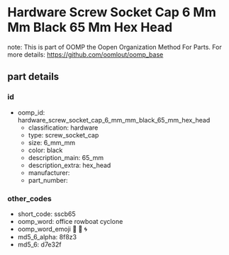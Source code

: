# Hardware Screw Socket Cap 6 Mm Mm Black 65 Mm Hex Head  

note: This is part of OOMP the Oopen Organization Method For Parts. For more details: https://github.com/oomlout/oomp_base

##  part details





### id
* oomp_id: hardware_screw_socket_cap_6_mm_mm_black_65_mm_hex_head
  * classification: hardware
  * type: screw_socket_cap
  * size: 6_mm_mm
  * color: black
  * description_main: 65_mm
  * description_extra: hex_head
  * manufacturer: 
  * part_number: 

### other_codes
* short_code: sscb65
* oomp_word: office rowboat cyclone
* oomp_word_emoji :office: :rowboat: :cyclone:
* md5_6_alpha: 8f8z3
* md5_6: d7e32f